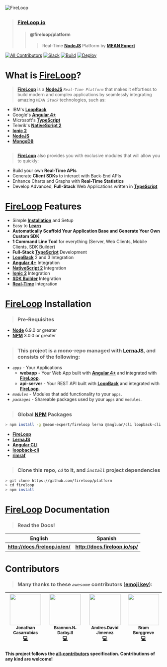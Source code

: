 ![FireLoop](https://storage.googleapis.com/fireloop/fireloop-gh-header.svg)

##

> ### **[FireLoop.io][fireloop]**
>
> > #### **@fireloop/platform**
> >
> > > Real-Time **[NodeJS]** Platform by **[MEAN Expert]**

[![All Contributors](https://img.shields.io/badge/all_contributors-4-orange.svg?style=flat-square)](#contributors) [![Slack](https://fireloop-slack.now.sh/badge.svg)](http://slack.fireloop.io) [![Build](https://travis-ci.org/mean-expert-official/fire-starter.svg)](https://travis-ci.org/) [![Deploy](https://img.shields.io/badge/deploy_to-heroku-79589F.svg)](https://heroku.com/deploy)

# What is **[FireLoop]**?

> **[FireLoop]** is a **[NodeJS]** _`Real-Time Platform`_ that makes it effortless to build modern and complex applications by seamlessly integrating amazing _`MEAN Stack`_ technologies, such as:

-   IBM's **[LoopBack][ibm's loopback framework]**
-   Google's **[Angular 4+]**
-   Microsoft's **[TypeScript]**
-   Telerik's **[NativeScript 2]**
-   **[Ionic 2]**
-   **[NodeJS]**
-   **[MongoDB](https://www.mongodb.com/)**

##

> **[FireLoop]** also provides you with exclusive modules that will allow you to quickly:

-   Build your own **Real-Time APIs**
-   Generate **Client SDKs** to interact with Back-End APIs
-   Enhance Charts and Graphs with **Real-Time Statistics**
-   Develop Advanced, **Full-Stack** Web Applications written in **[TypeScript]**

# **[FireLoop]** Features

-   Simple **[Installation](#fireloop-installation)** and Setup
-   Easy to **[Learn](#fireloop-documentation)**
-   **Automatically Scaffold Your Application Base and Generate Your Own Custom SDK**
-   **1 Command Line Tool** for everything (Server, Web Clients, Mobile Clients, SDK Builder)
-   **Full-Stack [TypeScript]** Development
-   **[LoopBack][ibm's loopback framework]** 2 and 3 Integration
-   **[Angular 4+]** Integration
-   **[NativeScript 2]** Integration
-   **[Ionic 2]** Integration
-   **[SDK Builder]** Integration
-   **[Real-Time]** Integration

# **[FireLoop]** Installation

> ### **Pre-Requisites**

-   **[Node]** 6.9.0 or greater
-   **[NPM]** 3.0.0 or greater

##

> ### **This project is a mono-repo managed with [LernaJS](https://lernajs.io), and consists of the following:**

-   _`apps`_ - Your Applications
    -   **webapp** - Your Web App built with **[Angular 4+]** and integrated with **[FireLoop]**.
    -   **api-server** - Your REST API built with **[LoopBack]** and integrated with **[FireLoop]**.
-   _`modules`_ - Modules that add functionality to your `apps`.
-   _`packages`_ - Shareable packages used by your `apps` and `modules`.

##

> ### **Global [NPM] Packages**

```sh
> npm install -g @mean-expert/fireloop lerna @angluar/cli loopback-cli rimraf
```

-   **[FireLoop]**
-   **[LernaJS](https://lernajs.io)**
-   **[Angular CLI](https://github.com/angular/angular-cli)**
-   **[loopback-cli]**
-   **[rimraf](https://github.com/isaacs/rimraf)**

##

> ### **Clone this repo, _`cd`_ to it, and _`install`_ project dependencies**

```sh
> git clone https://github.com/fireloop/platform
> cd fireloop
> npm install
```

# **[FireLoop]** Documentation

> ### **Read the Docs!**

|              English              |              Spanish              |
| :-------------------------------: | :-------------------------------: |
| **<http://docs.fireloop.io/en/>** | **<http://docs.fireloop.io/sp/>** |

# Contributors

> ### **Many thanks to these _`awesome`_ contributors ([emoji key](https://github.com/kentcdodds/all-contributors#emoji-key)):**

<!-- ALL-CONTRIBUTORS-LIST:START - Do not remove or modify this section -->

| [<img src="https://avatars0.githubusercontent.com/u/1533239?v=3" width="100px;"/><br /><sub>Jonathan Casarrubias</sub>](http://mean.expert)<br />[💻](https://github.com/mean-expert-official/fireloop/commits?author=jonathan-casarrubias "Code") | [<img src="https://avatars2.githubusercontent.com/u/6089253?v=3" width="100px;"/><br /><sub>Brannon N. Darby II</sub>](https://github.com/brannon-darby)<br />[💻](https://github.com/mean-expert-official/fireloop/commits?author=brannon-darby "Code") | [<img src="https://avatars1.githubusercontent.com/u/12107518?v=3" width="100px;"/><br /><sub>Andres David Jimenez</sub>](https://plus.google.com/+AndresJimenezS/posts)<br />[💻](https://github.com/mean-expert-official/fireloop/commits?author=kattsushi "Code") | [<img src="https://avatars0.githubusercontent.com/u/36491?v=3" width="100px;"/><br /><sub>Bram Borggreve</sub>](http://colmena.io/)<br />[💻](https://github.com/mean-expert-official/fireloop/commits?author=beeman "Code") |
| :------------------------------------------------------------------------------------------------------------------------------------------------------------------------------------------------------------------------------------------------: | :------------------------------------------------------------------------------------------------------------------------------------------------------------------------------------------------------------------------------------------------------: | :-----------------------------------------------------------------------------------------------------------------------------------------------------------------------------------------------------------------------------------------------------------------: | :--------------------------------------------------------------------------------------------------------------------------------------------------------------------------------------------------------------------------: |

<!-- ALL-CONTRIBUTORS-LIST:END -->

#### This project follows the [all-contributors](https://github.com/kentcdodds/all-contributors) specification. Contributions of any kind are welcome!

[angular 4+]: https://angular.io

[firebase]: https://firebase.google.com/

[fireloop]: http://fireloop.io

[fireloop.io]: http://fireloop.io

[google's firebase]: https://firebase.google.com/

[horizon]: http://horizon.io/

[ibm's loopback framework]: http://loopback.io

[ionic 2]: http://ionic.io

[loopback]: http://loopback.io

[loopback-cli]: https://github.com/strongloop/loopback-cli

[loopback component real-time]: http://github.com/mean-expert-official/loopback-component-realtime

[loopback sdk builder]: http://github.com/mean-expert-official/loopback-sdk-builder

[loopback-component-pubsub]: http://npmjs.org/package/loopback-component-pubsub

[loopback-sdk-angular]: http://npmjs.org/package/loopback-sdk-angular

[mean expert]: https://github.com/mean-expert-official

[nativescript 2]: http://nativescript.org

[nodejs]: http://nodejs.org

[node]: http://nodejs.org

[npm]: https://www.npmjs.com/

[real-time]: https://github.com/mean-expert-official/loopback-component-realtime

[sdk builder]: https://github.com/mean-expert-official/loopback-sdk-builder

[typescript]: https://www.typescriptlang.org
